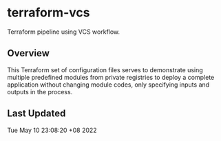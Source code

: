 # terraform-vcs

Terraform pipeline using VCS workflow.

## Overview

This Terraform set of configuration files serves to demonstrate using multiple predefined modules from private registries to deploy a complete application without changing module codes, only specifying inputs and outputs in the process.

## Last Updated

Tue May 10 23:08:20 +08 2022
